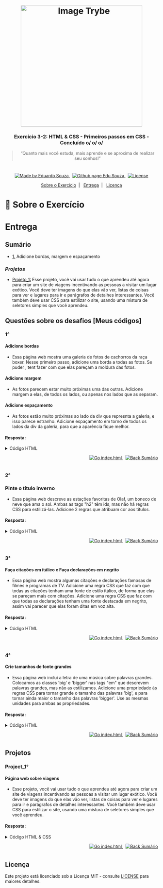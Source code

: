 <h1 align="center">
    <img alt="Image Trybe" src="https://i.ibb.co/d4W2x4g/trybe.png" width="400px" />
</h1>

<h3 align="center">
  Exercício 3-2: HTML & CSS - Primeiros passos em CSS - Concluído o/ o/ o/
</h3>

<blockquote align="center">“Quanto mais você estuda, mais aprende e se aproxima de realizar seu sonhos!”</blockquote>

<h1></h1>

<p align="center">

  <a href="https://www.linkedin.com/in/eduardosouzaprogrammer/">
    <img alt="Made by Eduardo Souza" src="https://img.shields.io/badge/made%20by-Edu%20Souza-%23F8952D">
  </a>&nbsp;

 <a href="https://edusouza-programmer.github.io/">
<img alt="Github page Edu Souza " src="https://img.shields.io/badge/Github%20page-Edu_Souza-orange">
</a>&nbsp;

  <a href="LICENSE" >
    <img alt="License" src="https://img.shields.io/badge/license-MIT-%23F8952D">
  </a>

</p>

<p align="center">
  <a href="#rocket-Sobre-o-Exercício">Sobre o Exercício</a>&nbsp;&nbsp;|&nbsp;&nbsp;
  <a href="#Entrega">Entrega</a>&nbsp;&nbsp;|&nbsp;&nbsp;
  <a href="#Licença">Licença</a>
</p>

# :rocket: Sobre o Exercício

#

# Entrega

## Sumário

-   <p><a href="#1">1.</a> Adicione bordas, margem e espaçamento</p>

### **_Projetos_**

-   <p><a href="#Project_1">Projeto_1:</a> Esse projeto, você vai usar tudo o que aprendeu até agora para criar um site de viagens incentivando as pessoas a visitar um lugar exótico. Você deve ter imagens do que elas vão ver, listas de coisas para ver e lugares para ir e parágrafos de detalhes interessantes. Você também deve usar CSS para estilizar o site, usando uma mistura de seletores simples que você aprendeu.</p>

## Questões sobre os desafios [Meus códigos]

### 1°

#### Adicione bordas

-   Essa página web mostra uma galeria de fotos de cachorros da raça boxer. Nesse primeiro passo, adicione uma borda a todas as fotos. Se puder , tent fazer com que elas pareçam a moldura das fotos.

#### Adicione margem

-   As fotos parecem estar muito próximas uma das outras. Adicione margem a elas, de todos os lados, ou apenas nos lados que as separam.

#### Adicione espaçamento

-   As fotos estão muito próximas ao lado da div que represnta a galeria, e isso parece estranho. Adicione espaçamento em torno de todos os lados da div da galeria, para que a aparência fique melhor.

#### Resposta:

<details>
 <summary>Código HTML</summary>

```html
<!DOCTYPE html>
<html>
    <head>
        <meta charset="utf-8" />
        <title>Challenge: The boxer model</title>
        <style>
            body {
                font-family: cursive;
            }

            .photo-gallery {
                background: rgb(255, 254, 217);
                padding: 100px;
            }

            .photo {
                width: 200px;
                border: 10px ridge gray;
                margin: 7px 7px;
            }
        </style>
    </head>

    <body>
        <h1>Boxers are beautiful?</h1>

        <div class="photo-gallery">
            <img class="photo" src="https://www.kasandbox.org/programming-images/animals/boxer-getting-tan.png" />

            <img class="photo" src="https://www.kasandbox.org/programming-images/animals/boxer-laying-down.png" />

            <img class="photo" src="https://www.kasandbox.org/programming-images/animals/boxer-wagging-tongue.png" />
        </div>
    </body>
</html>
```

</details>

<p align="right">
    <a href="https://edusouza-programmer.github.io/Trybe_Exercicio_3-3_Edu_Souza/parte-1/challenge_1-o_modelo_boxer.html">
    <img alt="Go index.html" src="https://img.shields.io/badge/Go-index.html-orange">
    </a>&nbsp;
    <a href="#Sumário">
    <img alt="Back Sumário" src="https://img.shields.io/badge/Back-Sum%C3%A1rio-orange">
  </a>
</p>

#

### 2°

### Pinte o título inverno

-   Essa página web descreve as estações favoritas de Olaf, um boneco de neve que ama o sol. Ambas as tags "h2" têm ids, mas não há regras CSS para estilizá-las. Adicione 2 regras que atribuam cor aos títulos.

#### Resposta:

<details>
<summary>Código HTML</summary>

```html

```

</details>

<p align="right">
    <a href="https://edusouza-programmer.github.io/Trybe_Exercicio_3-2_Edu_Souza/parte-1/challenge-ids_sazonais.html">
    <img alt="Go index.html" src="https://img.shields.io/badge/Go-index.html-orange">
    </a>&nbsp;
    <a href="#Sumário">
    <img alt="Back Sumário" src="https://img.shields.io/badge/Back-Sum%C3%A1rio-orange">
  </a>
</p>

#

### 3°

#### Faça citações em itálico e Faça declarações em negrito

-   Essa página web mostra algumas citações e declarações famosas de filmes e programas de TV. Adicione uma regra CSS que
    faz com que todas as citações tenham uma fonte de estilo itálico, de forma que elas se pareçam mais com citações.
    Adicione uma regra CSS que faz com que todas as declarações tenham uma fonte destacada em negrito, assim vai parecer que elas foram ditas em voz alta.

#### Resposta:

<details>
<summary>Código HTML</summary>

```html

</html>
```

</details>

<p align="right">
    <a href="https://edusouza-programmer.github.io/Trybe_Exercicio_3-2_Edu_Souza/parte-2/challenge_formatos_de_fonte_famosos.html">
    <img alt="Go index.html" src="https://img.shields.io/badge/Go-index.html-orange">
    </a>&nbsp;
    <a href="#Sumário">
    <img alt="Back Sumário" src="https://img.shields.io/badge/Back-Sum%C3%A1rio-orange">
  </a>
</p>

#

### 4°

#### Crie tamanhos de fonte grandes

-   Essa página web inclui a letra de uma música sobre palavras grandes. Colocamos as classes 'big' e 'bigger' nas tags "em" que descrevem palavras grandes, mas não as estilizamos. Adicione uma propriedade às regras CSS para tornar grande o tamanho das palavras 'big', e para tornar ainda maior o tamanho das palavras 'bigger'. Use as mesmas unidades para ambas as propriedades.

#### Resposta:

<details>
<summary>Código HTML</summary>

```html

</html>
```

</details>

<p align="right">
    <a href="https://edusouza-programmer.github.io/Trybe_Exercicio_3-2_Edu_Souza/parte-2/challenge_tamanhos_de_fonte_enormes.html">
    <img alt="Go index.html" src="https://img.shields.io/badge/Go-index.html-orange">
    </a>&nbsp;
    <a href="#Sumário">
    <img alt="Back Sumário" src="https://img.shields.io/badge/Back-Sum%C3%A1rio-orange">
  </a>
</p>

#

## Projetos

### Project_1°

#### Página web sobre viagens

-   Esse projeto, você vai usar tudo o que aprendeu até agora para criar um site de viagens incentivando as pessoas a visitar um lugar exótico. Você deve ter imagens do que elas vão ver, listas de coisas para ver e lugares para ir e parágrafos de detalhes interessantes. Você também deve usar CSS para estilizar o site, usando uma mistura de seletores simples que você aprendeu.

#### Resposta:

<details>
<Summary>Código HTML & CSS</summary>

```html

```

</details>

<p align="right">
    <a href="https://edusouza-programmer.github.io/Trybe_Exercicio_3-2_Edu_Souza/parte-1/challenge_projeto-_pagina_web_sobre_viagens.html">
    <img alt="Go index.html" src="https://img.shields.io/badge/Go-index.html-orange">
    </a>&nbsp;
    <a href="#Sumário">
    <img alt="Back Sumário" src="https://img.shields.io/badge/Back-Sum%C3%A1rio-orange">
  </a>
</p>

#

## Licença

Este projeto está licenciado sob a Licença MIT - consulte [LICENSE](https://opensource.org/licenses/MIT) para maiores detalhes.
